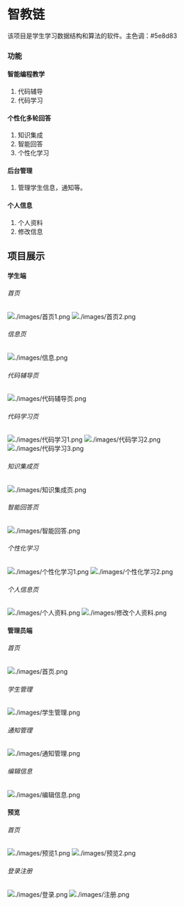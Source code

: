 # 智教链

该项目是学生学习数据结构和算法的软件。主色调：#5e8d83

### 功能

#### 智能编程教学

1. 代码辅导
2. 代码学习

#### 个性化多轮回答

1. 知识集成
2. 智能回答
3. 个性化学习

#### 后台管理

1. 管理学生信息，通知等。

#### 个人信息

1. 个人资料
2. 修改信息

## 项目展示

#### 学生端

###### 首页

![./images/首页1.png](.\images\首页1.png)
![./images/首页2.png](.\images\首页2.png)

###### 信息页

![./images/信息.png](.\images\信息.png)

###### 代码辅导页

![./images/代码辅导页.png](.\images\代码辅导页.png)

###### 代码学习页

![./images/代码学习1.png](.\images\代码学习1.png)
![./images/代码学习2.png](.\images\代码学习2.png)
![./images/代码学习3.png](.\images\代码学习3.png)

###### 知识集成页

![./images/知识集成页.png](.\images\知识集成页.png)

###### 智能回答页

![./images/智能回答.png](.\images\智能回答.png)

###### 个性化学习

![./images/个性化学习1.png](.\images\个性化学习1.png)
![./images/个性化学习2.png](.\images\个性化学习2.png)

###### 个人信息页

![./images/个人资料.png](.\images\个人资料.png)
![./images/修改个人资料.png](.\images\修改个人资料.png)

#### 管理员端

###### 首页

![./images/首页.png](.\images\首页.png)

###### 学生管理

![./images/学生管理.png](.\images\学生管理.png)

###### 通知管理

![./images/通知管理.png](.\images\通知管理.png)

###### 编辑信息

![./images/编辑信息.png](.\images\编辑信息.png)

#### 预览

###### 首页

![./images/预览1.png](.\images\预览1.png)
![./images/预览2.png](.\images\预览2.png)

###### 登录注册

![./images/登录.png](.\images\登录.png)
![./images/注册.png](.\images\注册.png)
